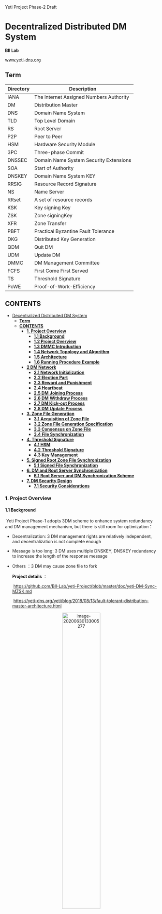 Yeti Project Phase-2 Draft

#  Decentralized Distributed DM System

 **BII Lab**

www.yeti-dns.org

## **Term**

| Directory | Description                              |
| --------- | ---------------------------------------- |
| IANA      | The Internet Assigned Numbers Authority  |
| DM        | Distribution Master                      |
| DNS       | Domain Name System                       |
| TLD       | Top Level Domain                         |
| RS        | Root  Server                             |
| P2P       | Peer to Peer                             |
| HSM       | Hardware Security  Module                |
| 3PC       | Three-phase Commit                       |
| DNSSEC    | Domain Name  System Security  Extensions |
| SOA       | Start  of Authority                      |
| DNSKEY    | Domain Name System KEY                   |
| RRSIG     | Resource Record  Signature               |
| NS        | Name Server                              |
| RRset     | A set of resource records                |
| KSK       | Key  signing Key                         |
| ZSK       | Zone signingKey                          |
| XFR       | Zone Transfer                            |
| PBFT      | Practical Byzantine Fault  Tolerance     |
| DKG       | Distributed Key  Generation              |
| QDM       | Quit  DM                                 |
| UDM       | Update DM                                |
| DMMC      | DM  Management Committee                 |
| FCFS      | First  Come First Served                 |
| TS        | Threshold Signature                      |
| PoWE      | Proof-of-Work-Efficiency                 |

## **CONTENTS**
* [Decentralized Distributed DM System](#decentralized-distributed-dm-system)
  * [<strong>Term</strong>](#term)
  * [<strong>CONTENTS</strong>](#contents)
    * [<strong>1\. Project Overview</strong>](#1-project-overview)
      * [<strong>1\.1 Background</strong>](#11-background)
      * [<strong>1\.2 Project Overview</strong>](#12-project-overview)
      * [<strong>1\.3 DMMC Introduction</strong>](#13-dmmc-introduction)
      * [<strong>1\.4 Network Topology and Algorithm</strong>](#14-network-topology-and-algorithm)
      * [<strong>1\.5</strong> <strong>Architecture</strong>](#15-architecture)
      * [<strong>1\.6</strong> <strong>Running</strong> <strong>Procedure</strong> <strong>Example</strong>](#16-running-procedure-example)
    * [<strong>2 DM Network</strong>](#2-dm-network)
      * [<strong>2\.1 Network Initialization</strong>](#21-network-initialization)
      * [<strong>2\.2 Election Part</strong>](#22-election-part)
      * [<strong>2\.3</strong> <strong>Reward and Punishment</strong>](#23-reward-and-punishment)
      * [<strong>2\.4 Heartbeat</strong>](#24-heartbeat)
      * [<strong>2\.5 DM</strong> <strong>Joining Process</strong>](#25-dm-joining-process)
      * [<strong>2\.6 DM</strong> <strong>Withdraw Process</strong>](#26-dm-withdraw-process)
      * [<strong>2\.7 DM Kick\-out Process</strong>](#27-dm-kick-out-process)
      * [<strong>2\.8 DM</strong> <strong>Update Process</strong>](#28-dm-update-process)
    * [<strong>3\. Zone File Generation</strong>](#3-zone-file-generation)
      * [<strong>3\.1</strong> <strong>Acquisition of Zone File</strong>](#31-acquisition-of-zone-file)
      * [<strong>3\.2 Zone File Generation Specification</strong>](#32-zone-file-generation-specification)
      * [<strong>3\.3 Consensus on Zone File</strong>](#33-consensus-on-zone-file)
      * [<strong>3\.4 File Synchronization</strong>](#34-file-synchronization)
    * [<strong>4\. Threshold Signature</strong>](#4-threshold-signature)
      * [<strong>4\.1 HSM</strong>](#41-hsm)
      * [<strong>4\.2</strong> <strong>Threshold Signature</strong>](#42-threshold-signature)
      * [<strong>4\.3 Key Management</strong>](#43-key-management)
    * [<strong>5\. Signed Root Zone File Synchronization</strong>](#5-signed-root-zone-file-synchronization)
      * [<strong>5\.1 Signed File Synchronization</strong>](#51-signed-file-synchronization)
    * [<strong>6\. DM and Root Server Synchronization</strong>](#6-dm-and-root-server-synchronization)
      * [<strong>6\.1 Root Server and DM Synchronization Scheme</strong>](#61-root-server-and-dm-synchronization-scheme)
    * [<strong>7\. DM Security Design</strong>](#7-dm-security-design)
      * [<strong>7\.1 Security Considerations</strong>](#71-security-considerations)

### **1. Project Overview** 

#### **1.1 Background**

​        Yeti Project Phase-1 adopts 3DM scheme to enhance system redundancy and DM management mechanism, but there is still room for optimization： 

- Decentralization: 3 DM management rights are relatively independent, and decentralization is not complete enough 

- Message is too long: 3 DM uses multiple DNSKEY, DNSKEY redundancy to increase the length of the response message

- Others ：3 DM may cause zone file to fork

   **Project details** ：

   ​        https://github.com/BII-Lab/yeti-Project/blob/master/doc/yeti-DM-Sync-MZSK.md                               

   ​        https://yeti-dns.org/yeti/blog/2018/08/13/fault-tolerant-distribution-master-architecture.html 

<div align=center><img src="https://github.com/itachiliu/Yeti-Project/blob/master/DM_pic/image-20200630133005277.png" alt="image-20200630133005277" height="50%" width="50%"  /></div>







#### **1.2 Project Overview**

   The Yeti Project Phase-2 is based on a P2P network and designs a new decentralized distributed DM system.

   The system design has the following characteristics:

-   **Decentralized, no central node, each node needs to reach a consensus when performing operations, the Primary node is the executor, and has no special authority**

-   **Scalable，Increase system redundancy**

-   **Using threshold signature (TS) technology to reduce the number of DNSKEY**

-   **Introduced DM Management Committee (DMMC), responsible for transaction management**

  

<div align=center><img src="https://github.com/itachiliu/Yeti-Project/blob/master/DM_pic/image-20200630133746237.png" alt="image-20200630133746237" height="33%" width="33%" /></div>

#### **1.3 DMMC Introduction**

   DMMC is an organization that manages DM function and is composed of organizations who run DM. In the committee, all members participate in decision-making and planning. All the committee’s decisions are discussed collectively to avoid sovereign of power.

   DMMC's responsibilities include but are not limited to the following:

- pprove the joining of new nodes

- Approve the exit of the node

- Approve the update of node information

- Formulate KSK's rotation cycle

- HSM management

<div align=center><img src="https://github.com/itachiliu/Yeti-Project/blob/master/DM_pic/image-20200630134314020.png" alt = "image-20200630134314020.png" height="33%" width="33%" /></div>

#### **1.4 Network Topology and Algorithm**

   Yeti Project phase-2 system design draws on semi-distributed P2P network topology and blockchain consortium technology principles. The proposed Raft-like election algorithm and threshold signature algorithm are used to implement a decentralized multi-party trust distributed DM solution.   

   The semi-distributed network topology employs the advantages of a centralized P2P topology and a fully distributed P2P unstructured topology. It has good performance and scalability, and can be easily managed, but it is highly dependent on the Primary node，and the Raft algorithm solves the problem. The primary node dependency problem ensures that in the event of a failure of the Primary node, a new Primary node is elected to make the system function normally. 

​    The system uses the admission mechanism and consensus mechanism of the blockchain consortium chain. The consortium chain refers to the blockchain whose consensus process is controlled by pre-selected nodes. Access is determined by the institutions in the alliance chain. The resolution is determined by collective voting and the practical Byzantine algorithm determines whether the resolution works.

​    Threshold signature effectively reduces the number of DNSKEY.

<div align=center><img src="https://github.com/itachiliu/Yeti-Project/blob/master/DM_pic/image-20200630134539138.png" alt="image-20200630134539138.png" height="33%" width="33%" /></div>

#### **1.5** **Architecture**

<div align=center><img src="https://github.com/itachiliu/Yeti-Project/blob/master/DM_pic/image-20200630134725600.png" alt="image-20200630134725600.png" height="70%" width="70%" /></div>

#### **1.6** **Running** **Procedure** **Example**

<div align=center><img src="https://github.com/itachiliu/Yeti-Project/blob/master/DM_pic/image-20200630135548363.png" alt="image-20200630135548363.png" height="70%" width="70%" /></div>

### **2 DM Network**

#### **2.1 Network Initialization**

a. DM loads the initial configuration file, which is a persistent list

b. File timer initialization

The configuration file format is as follows ：

| **name** | **address** | **point** | **option** |
| -------- | ----------- | --------- | ---------- |
| **A**    | 1111::1111  | 100       |            |
| **B**    | 2222::2222  | 100       |            |

<div align=center><img src="https://github.com/itachiliu/Yeti-Project/blob/master/DM_pic/image-20200630135904178.png" alt="image-20200630135904178.png" height="33%" width="33%" /></div>

#### 2.2 Election 

**Primary election**

​    The system intends to use Raft's election and heartbeat mechanism. A new election rollover mechanism is added. The term of office is set to a fixed value. If the term is exceeded, the election is re-elected.

a. Each DM starts a random election timeout timer, time is random

b. The first node to trigger the timer becomes a candidate

c. Candidate vote for himself and initiate votes against other candidates


d. Follower vote according to FCFS principles

e. More than half of the votes, the election was successful

<div align=center><img src="https://github.com/itachiliu/Yeti-Project/blob/master/DM_pic/image-20200701101856411.png" height="100%" width="100%" /></div>

**Reference** ：[http://thesecretlivesofdata.com/raft/#overview](http://thesecretlivesofdata.com/raft/)

#### **2.3** **Reward and Punishment**

**Reward and punishment mechanism**

   The primary node initiates sorting, and sorting depends on the principle of proof-of-work-efficiency. When node has high efficiency, then implements a plus point strategy, and if it has low efficiency, then implements a minus point strategy.

**Election principle**

   The candidate node depend on the reward and punishment mechanism, and the point value serves as the basic basis of the node ordering principle. The Primary node is selected in the subset with a high point value. The non-subset nodes no longer participate in the election of the master node, but still have the voting power. After the master selection is completed, the node point value is initialized.

<div align=center><img src="https://github.com/itachiliu/Yeti-Project/blob/master/DM_pic/image-20200630143146631.png" height="33%" width="33%" /></div>

#### **2.4 Heartbeat**

<div align=center><img src="https://github.com/itachiliu/Yeti-Project/blob/master/DM_pic/image-20200630143351200.png" height="70%" width="70%" /></div>

   The working state of each node is maintained by the heartbeat detection mechanism. If the non-Primary node fails, the heartbeat detection mechanism continues to operate, and the ordinary node does not respond. If the Primary node fails, one of its supporters continues to vote as a candidate to become a Primary node.

#### **2.5 DM** **Joining Process**

**Node discovering**

   When a new node is started, in order to participate in collaborative work, it must have the function of discovering other nodes in the DM network. Since the DM network topology is not based on the geographic location between nodes, the geographic information of each node is completely irrelevant. When a new node is connected, the DM node existing in the network can be randomly selected to connect to it.

   The DM network supports identity authentication. After the DMCC authentication approves, the corresponding digital certificate is issued to the new node, and the digital certificate is used to confirm the identity.

   The new node itself has a list of IP addresses of the running DM. At the beginning of the connection, the new node randomly extracts some addresses as a subset and connects in turn until the connection is successful.

   The new node queries the Primary node and publishes its own address information through the Primary node. The other nodes update the IP information list. The new node obtains the Primary node's IP information list to complete the synchronization. The specific steps are shown in the figure.

<div align=center><img src="https://github.com/itachiliu/Yeti-Project/blob/master/DM_pic/image-20200630143550883.png" height="33%" width="33%" /></div>

#### **2.6 DM** **Withdraw Process**

   DM needs to have the function of exiting the DM network. QDM needs to delete all information related to itself in the DM network before withdrawing. Including addr information and security certificates retained in other nodes, its own IP address information list, and security certificates of other nodes.

   According to the characteristics of the Raft algorithm, QDM knows the Primary node and sends an exit message to the Primary node. The Primary node distributes the deletion point information message to each node. After each node deletes the information, the Primary node sends a delete all node information message to QDM. The specific process is shown in the figure. 

<div align=center><img src="https://github.com/itachiliu/Yeti-Project/blob/master/DM_pic/image-20200630143735950.png" height="33%" width="33%" /></div>

#### **2.7 DM Kick-out Process**

   The kick-out mechanism is based on the heartbeat detection mechanism. A node receives the detection of the Primary node. If the node does not respond, the point proportion is lowered. When it fails to response for five times, an automatic kick-out process is initiated.

​    The automatic kick-out mechanism is different from the DM's withdraw process. After the automatic kick-out, the node no longer participates in this round of transactions, but does not affect subsequent rounds. The kick-out of a node depends on the network conditions of the DM and its own performance.   

   The Primary node informs each node of the address of failures, each node initiates a heartbeat to the failed node, records the response, gives a processing strategy, then the Primary node statistical results, and agrees to kick out more than 50% of the votes.

<div align=center><img src="https://github.com/itachiliu/Yeti-Project/blob/master/DM_pic/image-20200630143840682.png" height="33%" width="33%" /></div>

#### **2.8 DM** **Update Process**

​    When DM nodes operate, the DM's own information may change. Therefore, it is required to be capable of updating. Due to the characteristics of the DM network, each node must ensure that the update happens only when the process can be conducted simultaneously. 

​     The DM is updated using the 3PC protocol, and each DM will generate a copy of the old version after the update for backup. First, the Primary node asks each node whether it can update the transaction. After receiving a positive response, it enters the preparation stage. The node copies the IP information and waits for the update. The Primary receives the positive answer from each node and notifies each node to update. Among them, if any process fails, the transaction is rolled back. 

<div align=center><img src="https://github.com/itachiliu/Yeti-Project/blob/master/DM_pic/image-20200630143946997.png" height="33%" width="33%" /></div>

### **3. Zone File Generation**

#### **3.1** **Acquisition of Zone File**

<div align=center><img src="https://github.com/itachiliu/Yeti-Project/blob/master/DM_pic/image-20200630144116410.png" height="50%" width="50%" /></div>

   To ensure that all DM zone file versions are identical and to obtain zone files at the same time, a file fetch timer is required; to ensure that the DM can disconnect from IANA and prevent the connection from taking too long, a file transfer timeout timer is required.

​    The file fetch timer starts after the system starts, the file transfer timer starts when the zone file transfer starts, and the Primary node receives the transfer completion message after the transfer is complete.

#### **3.2 Zone File Generation Specification**

**Meta information processing**

Each node processes meta information

• Eliminate IANA meta information

​     DNSSEC (NSEC, RRSIG, DNSKEY) 

​     SOA, NS recording

• Keep top-level domain information

• Add Yeti meta information

​    Yeti SOA recording

​    Yeti NS、RRset recording 

   When adding Yeti meta information, under the premise of ensuring the same rules for generating zone files, there are two following schemes:

uGenerate zone files for each node, then compare (recommended)

uPrimary node generates zone files and distributes

​    After the meta information processing is completed, a complete zone file is generated

Note: The root zone meta information and security certificate are stored in each node to ensure that the file of each node is consistent, and the update uses a delay mechanism, which is the same as the 3DM scheme mechanism.

**Detail** ：https://yeti-dns.org/alg-roll-test.html

Consensus reaching method is consistent with IP information list method

<div align=center><img src="https://github.com/itachiliu/Yeti-Project/blob/master/DM_pic/image-20200630144255931.png" height="33%" width="33%" /></div>

#### **3.3 Consensus on Zone File**

**Verification**

​     Each node adopts the hash algorithm to generate a summary for the zone file, define the message, send it to the Primary node, and compare the summary.

<div align=center><img src="https://github.com/itachiliu/Yeti-Project/blob/master/DM_pic/image-20200630144349172.png" height="33%" width="33%" /></div>

#### **3.4 File Synchronization**

**Decision and synchronization**

   The decision-making mechanism draws on the practical Byzantine algorithm (PBFT). The core theory of the PBFT algorithm is n >= 3f + 1, n represents the number of nodes, f represents the number of inconsistent hash digests, and determines whether the expression is true:

**Ture**：Primary node distributes the correct zone file to each node

**False** : Primary node gives up operation and sends an acquisition message to all nodes

<div align=center><img src="https://github.com/itachiliu/Yeti-Project/blob/master/DM_pic/image-20200630144443811.png" height="33%" width="33%" /></div>

### **4. Threshold Signature**

#### **4.1 HSM** 

​    HSM is a system that provides a low-cost and highly secure solution for the key storage.

​     For sensitive information such as keys, HSM provides protection at the logical and physical levels to prevent unauthorized access and intrusion.

​     HSM provides tamper proof and tamper evidence functions. It is used in threshold signatures and is responsible for generating and storing keys used to sign DNS zone files. The management of HSM is carried out by DMMC, and two HSMs are set up to achieve high availability for the system.

<div align=center><img src="https://github.com/itachiliu/Yeti-Project/blob/master/DM_pic/image-20200630144627623.png" height="33%" width="33%" /></div>

#### **4.2** **Threshold Signature**

   The Primary node uses the (t, n) threshold signature method to generate n private key shares ski through HSM and distribute to each node

   Each node receives the private key share ski and replies with the confirmation message

   The Primary node uses the hash digest algorithm to generate a summary for the RR, and distributes the summary to each node

   Each node uses the private key share signature, returns the signed summary to the HSM, forms a complete signature, and stores the signed file to the Primary node

<div align=center><img src="https://github.com/itachiliu/Yeti-Project/blob/master/DM_pic/image-20200701102809032.png" height="100%" width="100%" /></div>

#### **4.3 Key Management**

**Key rollover**

​    Threshold key generation, constructing a distributed key generation protocol (DKG) based on security parameters, the protocol runs to output a common public key pk and private key shares ski belonging to different parties, and gather together to meet the threshold number The private key share can construct a real private key sk, and the public key as an important proof of identity verification needs to ensure its security.

​    DNSSEC uses the short-term key ZSK to periodically calculate the signatures of DNS records, while using the long-term key KSK to calculate the signature on ZSK. Therefore, KSK is saved to HSM for a period of three years.

<div align=center><img src="https://github.com/itachiliu/Yeti-Project/blob/master/DM_pic/image-20200630145008945.png" height="33%" width="33%" /></div>

### **5. Signed Root Zone File Synchronization**

#### **5.1 Signed File Synchronization**

**Synchronization**

​    To prevent the zone file from bifurcation, after the Primary node generates the correct signature file, then it will be synchronized to each node to ensure that the version of each node is unified and effective.

a. Primary node initiates heartbeat detection mechanism

b. Regular node response

c. The Primary node determines the working status of each node and distributes signature files to all nodes

d. Each node completes the file transfer and replies with a confirmation message

e. Each node backs up the old version and loads the new version

Note: All nodes of the signed file will be distributed, regardless of whether the previous node correctly obtained the file

<div align=center><img src="https://github.com/itachiliu/Yeti-Project/blob/master/DM_pic/image-20200630145150478.png" height="33%" width="33%" /></div>

### **6. DM and Root Server Synchronization**

#### **6.1 Root Server and DM Synchronization Scheme**

**Solution 1: Separate synchronization between root server and DM**

   The synchronization between the root server and the DM uses the original synchronization scheme, that is, the RS randomly sends an SOA request to some of the DMs configured by itself. The DM responds with the current root zone file serial number, and decides whether to perform zone transfer based on the serial number.

**Solution 2: Root server and DM convergence synchronization (recommended)**

​    DM and root server are merged to replace root server. The root server and the DM system are different processes. The zone transfer between the root server and the DM only occurs on the local machine, which greatly improves the transmission efficiency and success rate, and also reduces the synchronization time. However, as the DM expands, the root server expands accordingly, leading to an increase in packet length.

<div align=center><img src="https://github.com/itachiliu/Yeti-Project/blob/master/DM_pic/image-20200630145305507.png" height="33%" width="33%" /></div>

### **7. DM Security Design**

#### **7.1 Security Considerations**

**Encryption**

​     TLS certificates are applied between DMs to ensure communication security. When the network is initialized, each initial node contains a corresponding public key certificate, and when a new node is added, the corresponding DM certificate needs to be authorized to ensure that the nodes trust each other.

**Authentication**

   Taking the Primary node as an example, the control message is signed with the Primary node's private key. Each DM has a public key corresponding to the Primary node. When the message signed by the Primary node's private key is sent to the DM, the DM uses the Primary node's public key for identity verification that the update messages have been sent are sent by the Primary node.

<div align=center><img src="https://github.com/itachiliu/Yeti-Project/blob/master/DM_pic/image-20200630145442562.png" height="33%" width="33%" /></div>
